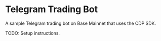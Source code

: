 # Telegram Trading Bot

A sample Telegram trading bot on Base Mainnet that uses the CDP SDK.

TODO: Setup instructions.
